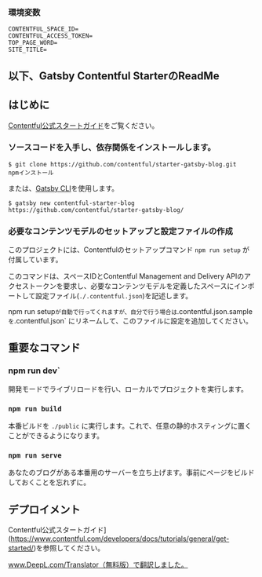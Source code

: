 ### 環境変数
```
CONTENTFUL_SPACE_ID=
CONTENTFUL_ACCESS_TOKEN=
TOP_PAGE_WORD=
SITE_TITLE=
```

## 以下、Gatsby Contentful StarterのReadMe
## はじめに

[Contentful公式スタートガイド](https://www.contentful.com/developers/docs/tutorials/general/get-started/)をご覧ください。

### ソースコードを入手し、依存関係をインストールします。

```
$ git clone https://github.com/contentful/starter-gatsby-blog.git
npmインストール
```

または、[Gatsby CLI](https://www.npmjs.com/package/gatsby-cli)を使用します。

```
$ gatsby new contentful-starter-blog https://github.com/contentful/starter-gatsby-blog/
```

### 必要なコンテンツモデルのセットアップと設定ファイルの作成

このプロジェクトには、Contentfulのセットアップコマンド `npm run setup` が付属しています。

このコマンドは、スペースIDとContentful Management and Delivery APIのアクセストークンを要求し、必要なコンテンツモデルを定義したスペースにインポートして設定ファイル(`./.contentful.json`)を記述します。

npm run setup` が自動で行ってくれますが、自分で行う場合は `.contentful.json.sample` を `.contentful.json` にリネームして、このファイルに設定を追加してください。

## 重要なコマンド

### npm run dev`

開発モードでライブリロードを行い、ローカルでプロジェクトを実行します。

### `npm run build`

本番ビルドを `./public` に実行します。これで、任意の静的ホスティングに置くことができるようになります。

### `npm run serve`

あなたのブログがある本番用のサーバーを立ち上げます。事前にページをビルドしておくことを忘れずに。

## デプロイメント

Contentful公式スタートガイド](https://www.contentful.com/developers/docs/tutorials/general/get-started/)を参照してください。

www.DeepL.com/Translator（無料版）で翻訳しました。
